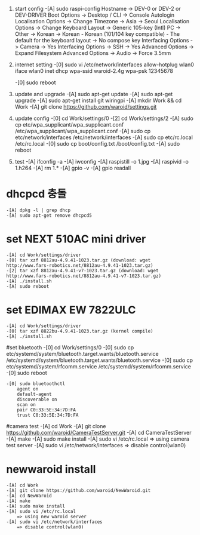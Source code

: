 ﻿
1. start config
	-[A] sudo raspi-config
		Hostname -> DEV-0 or DEV-2 or DEV-DRIVER
		Boot Options -> Desktop / CLI -> Console Autologin
		Localisation Options -> Change Timezone -> Asia -> Seoul
		Localisation Options -> Change Keyboard Layout -> Generic 105-key (Intl) PC -> Other -> Korean -> Korean - Korean (101/104 key compatible) - The default for the keyboard layout -> No compose key
		Interfacing Options -> Camera -> Yes
		Interfacing Options -> SSH -> Yes
		Advanced Options -> Expand Filesystem
		Advanced Options -> Audio -> Force 3.5mm
	
2. internet setting
	-[0] sudo vi /etc/network/interfaces
		allow-hotplug wlan0
		iface wlan0 inet dhcp
		wpa-ssid waroid-2.4g
		wpa-psk 12345678
		
	-[0] sudo reboot
	
3. update and upgrade
	-[A] sudo apt-get update
	-[A] sudo apt-get upgrade
	-[A] sudo apt-get install git wiringpi
	-[A] mkdir Work && cd Work
	-[A] git clone https://github.com/waroid/settings.git

4. update config
	-[0] cd Work/settings/0
	-[2] cd Work/settings/2
	-[A] sudo cp etc/wpa_supplicant/wpa_supplicant.conf /etc/wpa_supplicant/wpa_supplicant.conf
	-[A] sudo cp etc/network/interfaces /etc/network/interfaces
	-[A] sudo cp etc/rc.local /etc/rc.local
	-[0] sudo cp boot/config.txt /boot/config.txt
	-[A] sudo reboot
	
5. test
	-[A] ifconfig -a
	-[A] iwconfig
	-[A] raspistill -o 1.jpg
	-[A] raspivid -o 1.h264
	-[A] rm 1.*
	-[A] gpio -v
	-[A] gpio readall
	
# dhcpcd 충돌
	-[A] dpkg -l | grep dhcp
	-[A] sudo apt-get remove dhcpcd5
	
# set NEXT 510AC mini driver
	-[A] cd Work/settings/driver
	-[0] tar xzf 8812au-4.9.41-1023.tar.gz (download: wget http://www.fars-robotics.net/8812au-4.9.41-1023.tar.gz)
	-[2] tar xzf 8812au-4.9.41-v7-1023.tar.gz (download: wget http://www.fars-robotics.net/8812au-4.9.41-v7-1023.tar.gz)
	-[A] ./install.sh
	-[A] sudo reboot
	
# set EDIMAX EW 7822ULC
	-[A] cd Work/settings/driver
	-[0] tar xzf 8822bu-4.9.41-1023.tar.gz (kernel compile)
	-[A] ./install.sh
	
#set bluetooth
	-[0] cd Work/settings/0
	-[0] sudo cp etc/systemd/system/bluetooth.target.wants/bluetooth.service /etc/systemd/system/bluetooth.target.wants/bluetooth.service
	-[0] sudo cp etc/systemd/system/rfcomm.service /etc/systemd/system/rfcomm.service
	-[0] sudo reboot
	
	-[0] sudo bluetoothctl
		agent on
		default-agent
		discoverable on
		scan on
		pair C0:33:5E:34:7D:FA
		trust C0:33:5E:34:7D:FA
	
#camera test
	-[A] cd Work
	-[A] git clone https://github.com/waroid/CameraTestServer.git
	-[A] cd CameraTestServer
	-[A] make
	-[A] sudo make install
	-[A] sudo vi /etc/rc.local
		=> using camera test server
	-[A] sudo vi /etc/network/interfaces
		=> disable control(wlan0)
		
# newwaroid install
	-[A] cd Work
	-[A] git clone https://github.com/waroid/NewWaroid.git
	-[A] cd NewWaroid
	-[A] make
	-[A] sudo make install
	-[A] sudo vi /etc/rc.local
		=> using new waroid server
	-[A] sudo vi /etc/network/interfaces
		=> disable control(wlan0)
